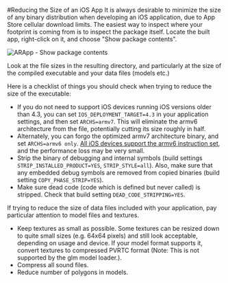 #Reducing the Size of an iOS App
It is always desirable to minimize the size of any binary distribution when developing an iOS application, due to App Store cellular download limits.
The easiest way to inspect where your footprint is coming from is to inspect the package itself. Locate the built app, right-click on it, and choose "Show package contents".

![ARApp - Show package contents][show_package_contents]

Look at the file sizes in the resulting directory, and particularly at the size of the compiled executable and your data files (models etc.)

Here is a checklist of things you should check when trying to reduce the size of the executable:

-   If you do not need to support iOS devices running iOS versions older than 4.3, you can set `IOS_DEPLOYMENT_TARGET=4.3` in your application settings, and then set `ARCHS=armv7`. This will eliminate the armv6 architecture from the file, potentially cutting its size roughly in half.
-   Alternately, you can forgo the optimized armv7 architecture binary, and set `ARCHS=armv6 only`. [All iOS devices support the armv6 instruction set][ios_device_compatibility], and the performance loss may be very small.
-   Strip the binary of debugging and internal symbols (build settings `STRIP_INSTALLED_PRODUCT=YES`, `STRIP_STYLE=all`). Also, make sure that any embedded debug symbols are removed from copied binaries (build setting `COPY_PHASE_STRIP=YES`).
-   Make sure dead code (code which is defined but never called) is stripped. Check that build setting `DEAD_CODE_STRIPPING=YES`.

If trying to reduce the size of data files included with your application, pay particular attention to model files and textures.

-   Keep textures as small as possible. Some textures can be resized down to quite small sizes (e.g. 64x64 pixels) and still look acceptable, depending on usage and device. If your model format supports it, convert textures to compressed PVRTC format (Note: This is not supported by the glm model loader.).
-   Compress all sound files.
-   Reduce number of polygons in models.

[show_package_contents]: :arapp_-_show_package_contents.png
[ios_device_compatibility]:https://developer.apple.com/library/ios/documentation/DeviceInformation/Reference/iOSDeviceCompatibility/DeviceCompatibilityMatrix/DeviceCompatibilityMatrix.html
